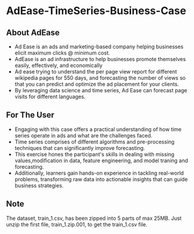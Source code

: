 # AdEase-TimeSeries-Business-Case

## About AdEase
- Ad Ease is an ads and marketing-based company helping businesses elicit maximum clicks @ minimum cost.
- AdEase is an ad infrastructure to help businesses promote themselves easily, effectively, and economically
- Ad ease trying to understand the per page view report for different wikipedia pages for 550 days, and forecasting the number of views so that you can predict and optimize the ad placement for your clients.
- By leveraging data science and time series, Ad Ease can forecast page visits for different languages.

## For The User
- Engaging with this case offers a practical understanding of how time series operate in ads and what are the challenges faced.
- Time series comprises of different algorithms and pre-processing techniques that can significantly improve forecasting.
- This exercise hones the participant's skills in dealing with missing values,modification in data, feature engineering, and model traning and forecasting.
- Additionally, learners gain hands-on experience in tackling real-world problems, transforming raw data into actionable insights that can guide business strategies.

## Note
The dataset, train_1.csv, has been zipped into 5 parts of max 25MB. Just unzip the first file, train_1.zip.001, to get the train_1.csv file.
